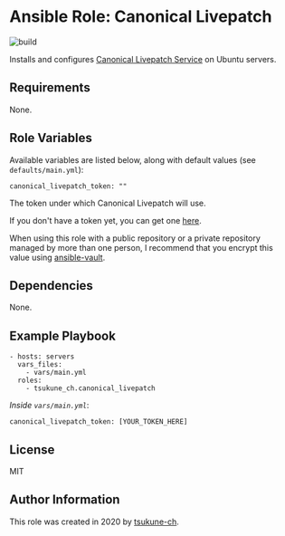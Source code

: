# Ansible Role: Canonical Livepatch

![build](https://github.com/tsukune-ch/ansible-role-canonical_livepatch/workflows/build/badge.svg?branch=master)

Installs and configures [Canonical Livepatch Service](https://ubuntu.com/livepatch) on Ubuntu servers.

## Requirements

None.

## Role Variables

Available variables are listed below, along with default values (see `defaults/main.yml`):

    canonical_livepatch_token: ""

The token under which Canonical Livepatch will use.

If you don't have a token yet, you can get one [here](https://auth.livepatch.canonical.com/).

When using this role with a public repository or a private repository managed by more than one person,
I recommend that you encrypt this value using [ansible-vault](https://docs.ansible.com/ansible/latest/user_guide/vault.html).

## Dependencies

None.

## Example Playbook

    - hosts: servers
      vars_files:
        - vars/main.yml
      roles:
        - tsukune_ch.canonical_livepatch

*Inside `vars/main.yml`*:

    canonical_livepatch_token: [YOUR_TOKEN_HERE]

## License

MIT

## Author Information

This role was created in 2020 by [tsukune-ch](https://github.com/tsukune-ch).
